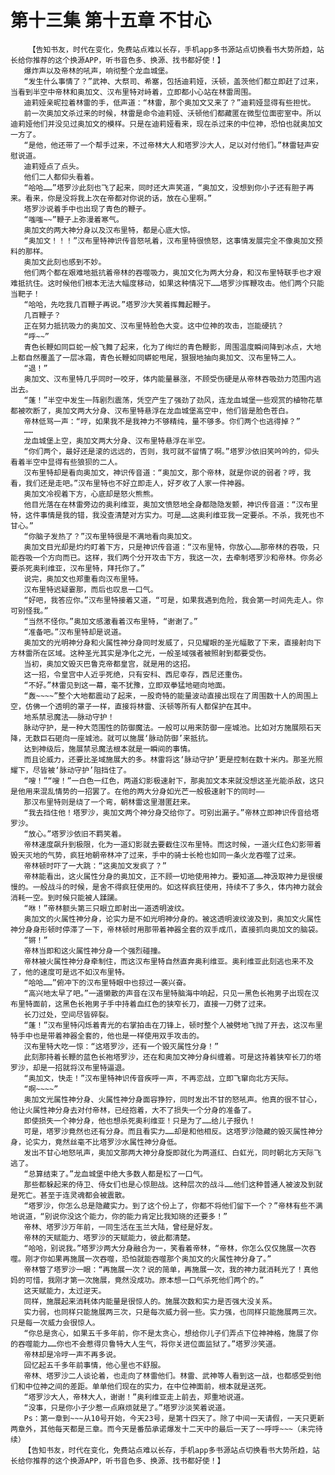 # 第十三集 第十五章 不甘心
        【告知书友，时代在变化，免费站点难以长存，手机app多书源站点切换看书大势所趋，站长给你推荐的这个换源APP，听书音色多、换源、找书都好使！】
       爆炸声以及帝林的吼声，响彻整个龙血城堡。
       “发生什么事情了？”武神、大祭司、希塞，包括迪莉娅，沃顿，盖茨他们都立即赶了过来，当看到半空中帝林和奥加文、汉布里特对峙着，立即都小心站在林雷周围。
       迪莉娅亲昵拉着林雷的手，低声道：“林雷，那个奥加文又来了？”迪莉娅显得有些担忧。
       前一次奥加文杀过来的时候，林雷是命令迪莉娅、沃顿他们都藏匿在微型位面密室中。所以迪莉娅他们并没见过奥加文的模样。只是在迪莉娅看来，现在杀过来的中位神，恐怕也就奥加文一方了。
       “是他，他还带了一个帮手过来，不过帝林大人和塔罗沙大人，足以对付他们。”林雷轻声安慰说道。
       迪莉娅点了点头。
       他们二人都仰头看着。
       “哈哈……”塔罗沙此刻也飞了起来，同时还大声笑道，“奥加文，没想到你小子还有胆子再来。看来，你是没将我上次在帝都对你说的话，放在心里啊。”
       塔罗沙说着手中也出现了青色的鞭子。
       “嗤嗤~~”鞭子上弥漫着寒气。
       奥加文的两大神分身以及汉布里特，都是心底大惊。
       “奥加文！！！”汉布里特神识传音怒吼着，汉布里特很愤怒，这事情发展完全不像奥加文预料的那样。
       奥加文此刻也感到不妙。
       他们两个都在艰难地抵抗着帝林的吞噬吸力，奥加文化为两大分身，和汉布里特联手也才艰难抵抗住。这时候他们根本无法大幅度移动，如果这种情况下……塔罗沙挥鞭攻击。他们两个只能当靶子！
       “哈哈，先吃我几百鞭子再说。”塔罗沙大笑着挥舞起鞭子。
       几百鞭子？
       正在努力抵抗吸力的奥加文、汉布里特脸色大变。这中位神的攻击，岂能硬抗？
       “呼~~”
       青色长鞭如同巨蛇一般飞舞了起来，化为了绚烂的青色鞭影，周围温度瞬间降到冰点，大地上都自然覆盖了一层冰霜，青色长鞭如同蟒蛇甩尾，狠狠地抽向奥加文、汉布里特二人。
       “退！”
       奥加文、汉布里特几乎同时一咬牙，体内能量暴涨，不顾受伤硬是从帝林吞吸劲力范围内逃出去。
       “蓬！”半空中发生一阵剧烈震荡，凭空产生了强劲了劲风，连龙血城堡一些观赏的植物花草都被吹断了，奥加文两大分身、汉布里特悬浮在龙血城堡高空中，他们皆是脸色苍白。
       帝林低骂一声：“哼，如果我不是我神力不够精纯，量不够多。你们两个也逃得掉？”
       ……
       龙血城堡上空，奥加文两大分身、汉布里特悬浮在半空。
       “你们两个，最好还是滚的远远的，否则，我可就不留情了啊。”塔罗沙依旧笑吟吟的，仰头看着半空中显得有些狼狈的二人。
       汉布里特却是看向奥加文，神识传音道：“奥加文，那个帝林，就是你说的弱者？哼，我看，我们还是走吧。”汉布里特也不好立即走人，好歹收了人家一件神器。
       奥加文冷视着下方，心底却是怒火熊熊。
       他目光落在在林雷旁边的奥利维亚，奥加文愤怒地全身都隐隐发颤，神识传音道：“汉布里特，这件事情是我的错，我没查清楚对方实力。可是……这奥利维亚我一定要杀。不杀，我死也不甘心。”
       “你脑子发热了？”汉布里特很是不满地看向奥加文。
       奥加文目光却是灼灼盯着下方，只是神识传音道：“汉布里特，你放心……那帝林的吞吸，只能吞吸一个方向而已。这样，我们两个分开攻击下方，我这一次，去牵制塔罗沙和帝林。你务必要杀死奥利维亚，汉布里特，拜托你了。”
       说完，奥加文也郑重看向汉布里特。
       汉布里特迟疑霎那，而后也叹息一口气。
       “好吧，我答应你。”汉布里特接着又道，“可是，如果我遇到危险，我会第一时间先走人。你可别怪我。”
       “当然不怪你。”奥加文感激看着汉布里特，“谢谢了。”
       “准备吧。”汉布里特却是说道。
       奥加文的光明神分身和火属性神分身同时发威了，只见耀眼的圣光幅散了下来，直接射向下方林雷所在区域。这种圣光其实是净化之光，一般圣域强者被照射到都要受伤。
       当初，奥加文毁灭巴鲁克帝都皇宫，就是用的这招。
       这一招，令皇宫中人近乎死绝，只有安科、西尼幸存，西尼还重伤。
       “不好。”林雷见到这一幕，毫不犹豫，立即双拳猛地砸向地面。
       “轰~~~~”整个大地都震动了起来，一股奇特的能量波动直接出现在了周围数十人的周围上空，仿佛一个透明的罩子一样，直接将林雷、沃顿等所有人都保护在其中。
       地系禁忌魔法——脉动守护！
       脉动守护，是一种大范围性的防御魔法。一般可以用来防御一座城池。比如对方施展陨石天降，无数巨石砸向一座城池。就可以施展‘脉动防御’来抵抗。
       达到神级后，施展禁忌魔法根本就是一瞬间的事情。
       而且论威力，还要比圣域施展大的多。林雷将这‘脉动守护’更是控制在数十米内。那圣光照耀下，尽皆被‘脉动守护’阻挡住了。
       “嗖！”“嗖！”一白色一红色，两道幻影极速射下，那奥加文本来就没想这圣光能杀敌，这只是他用来混乱情势的一招罢了。在他的两大分身如光芒一般极速射下的同时——
       那汉布里特则是绕了一个弯，朝林雷这里潜匿赶来。
       “我去挡住他！塔罗沙，奥加文两个神分身交给你了。可别出漏子。”帝林立即神识传音给塔罗沙。
       “放心。”塔罗沙依旧不羁笑着。
       帝林速度飙升到极限，化为一道幻影就去要截住汉布里特。而这时候，一道火红色幻影带着毁天灭地的气势，疯狂地朝帝林冲了过来，手中的骑士长枪也如同一条火龙吞噬了过来。
       帝林顿时吓了一大跳：“这奥加文发疯了？”
       帝林能看出，这火属性分身的奥加文，正不顾一切地使用神力。要知道……神汲取神力是很缓慢的。一般战斗的时候，是舍不得疯狂使用的。如这样疯狂使用，持续不了多久，体内神力就会消耗一空。到时候只能被人蹂躏。
       “咻！”帝林额头第三只眼立即射出一道透明波纹。
       奥加文的火属性神分身，论实力是不如光明神分身的。被这透明波纹波及到，奥加文火属性神分身身形顿时停滞了一下，帝林顿时用那带着神器全套的双手成爪，直接抓向奥加文的脑袋。
       “锵！”
       帝林当即和这火属性神分身一个强烈碰撞。
       帝林被火属性神分身牵制住，而这汉布里特自然直奔奥利维亚。奥利维亚此刻逃也来不及了，他的速度可是远不如汉布里特。
       “哈哈……”俯冲下的汉布里特眼中也掠过一袭兴奋。
       “高兴地太早了吧。”一道懒散的声音在汉布里特脑海中响起，只见一黑色长袍男子出现在汉布里特面前，这黑色长袍男子手中持着血红色的狭窄长刀，直接一刀劈了过来。
       长刀过处，空间尽皆碎裂。
       “蓬！”汉布里特闪烁着青光的右掌拍击在刀锋上，顿时整个人被劈地飞抛了开去，这汉布里特手中也是带着神器全套的，他也是一样使用双手攻击的。
       汉布里特大吃一惊：“这塔罗沙，还有一个毁灭属性分身！”
       此刻那持着长鞭的蓝色长袍塔罗沙，还在和奥加文神分身纠缠着。可是这持着狭窄长刀的塔罗沙，却是一招就将汉布里特逼退。
       “奥加文，快走！”汉布里特神识传音疾呼一声，不再恋战，立即飞窜向北方天际。
       “啊~~~~”
       奥加文光属性神分身、火属性神分身面容狰狞，同时发出不甘的怒吼声。他真的很不甘心，他让火属性神分身去对付帝林，已经抱着，大不了损失一个分身的准备了。
       即使损失一个神分身，他也想杀死奥利维亚！只是为了……给儿子报仇！
       可是，塔罗沙竟然也还有分身。而且看实力……却是和他相反。这塔罗沙隐藏的毁灭属性神分身，论实力，竟然丝毫不比塔罗沙水属性神分身低。
       发出不甘心地怒吼声，奥加文那两大神分身旋即就化为两道红、白虹光，同时朝北方天际飞逃了。
       “总算结束了。”龙血城堡中绝大多数人都是松了一口气。
       那些都躲起来的侍卫、侍女们也是心惊胆战。这种层次的战斗……他们这种普通人被波及到就是死亡。甚至于连灵魂都会被震散。
       “塔罗沙，你怎么总是隐藏实力。到了这个份上了，你都不将他们留下一个？”帝林有些不满地说道，“别说你没这个能力，你的能力肯定比我知晓的还要多！”
       帝林、塔罗沙万年前，一同生活在玉兰大陆，曾经是好友。
       帝林的天赋能力、塔罗沙的天赋能力，彼此都清楚。
       “哈哈，别说我。”塔罗沙两大分身融合为一，笑看着帝林，“帝林，你怎么仅仅施展一次吞噬。刚才你如果再施展一次吞噬，恐怕就能吞噬那个奥加文的火属性神分身了。”
       帝林瞥了塔罗沙一眼：“再施展一次？说的简单，再施展一次，我的神力就消耗光了！真他妈的可惜，我刚才第一次施展，竟然没成功。原本想一口气杀死他们两个的。”
       这天赋能力，太过逆天。
       同样，施展起来消耗体内能量是很惊人的。施展次数和实力是否强大没关系。
       实力弱，也同样只能施展两三次，只是每次威力弱一些。实力强，也同样只能施展两三次。只是每一次威力会很惊人。
       “你总是贪心，如果五千多年前，你不是太贪心，想给你儿子们弄点下位神神格，施展了你的吞噬能力……你也不会惹得贝鲁特大人生气，将你关进位面监狱了。”塔罗沙笑道。
       帝林却是冷哼一声不再多说。
       回忆起五千多年前事情，他心里也不舒服。
       帝林、塔罗沙二人谈论着，也走向了林雷他们。林雷、武神等人看到这一战，也都感受到他们和中位神之间的差距。单单他们现在的实力，在中位神面前，根本就是送死。
       “塔罗沙大人，帝林大人，谢谢！”奥利维亚走上前去，郑重地说道。
       “没事，只是你小子少惹一点麻烦就是了。”塔罗沙淡笑着说道。
       Ps：第一章到~~~从10号开始，今天23号，是第十四天了。除了中间一天请假，一天只更新两章外，其他每天都是三章。而今天是番茄承诺爆发十二天中的最后一天了~~呼呼~~~（未完待续）
       【告知书友，时代在变化，免费站点难以长存，手机app多书源站点切换看书大势所趋，站长给你推荐的这个换源APP，听书音色多、换源、找书都好使！】